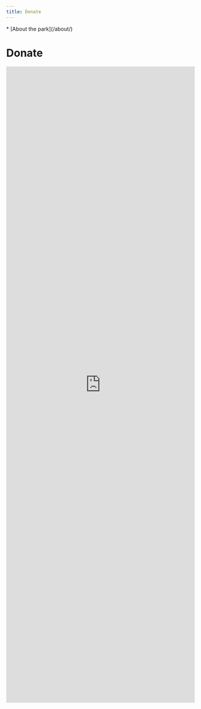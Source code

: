 ```yaml
---
title: Donate
---
```


<nav markdown="1">
* [About the park](/about/)
</nav>

Donate
======

<div style="grid-column: 1/-1;">
  <iframe src="https://app.mobilecause.com/form/YjMahw" width="100%" height="1700" style="display: block; border-width: 0; max-width: 800px; margin: 0 auto"></iframe>
</div>

